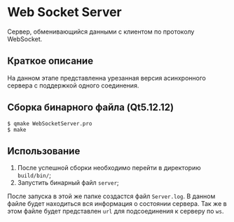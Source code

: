 # Web Socket Server
Сервер, обменивающийся данными с клиентом по протоколу WebSocket.
## Краткое описание
На данном этапе представленна урезанная версия асинхронного сервера с поддержкой одного соединения.

## Сборка бинарного файла (Qt5.12.12)
```
$ qmake WebSocketServer.pro
$ make
```
## Использование
1. После успешной сборки необходимо перейти в директорию `build/bin/`;
2. Запустить бинарный файл `server`;

После запуска в этой же папке создастся файл `Server.log`. В данном файле будет находиться вся информация о состоянии сервера. Так же в этом файле будет представлен `url` для подсоединения к серверу по `ws`.